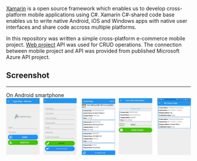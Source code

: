 [Xamarin](https://visualstudio.microsoft.com/xamarin/) is a open source framework which enables us to develop cross-platform mobile applications using C#. Xamarin C#-shared code base enables us to write native Android, iOS and Windows apps with native user interfaces and share code accross multiple platforms. 

In this repository was written a simple cross-platform e-commerce mobile project. [Web project](https://github.com/falaybeg/AspNetMVC-InventoryManagement-WebApi) API was used for CRUD operations. The connection between mobile project and API was provided from published Microsoft Azure API project.

## Screenshot
---
On Android smartphone<br/>
<img src="/mobileproject.jpeg"  />
